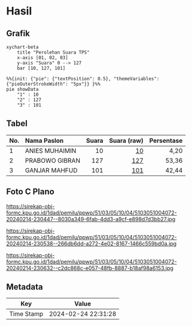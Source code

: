 # Hasil

## Grafik

```mermaid
xychart-beta
    title "Perolehan Suara TPS"
    x-axis [01, 02, 03]
    y-axis "Suara" 0 --> 127
    bar [10, 127, 101]
```

```mermaid
%%{init: {"pie": {"textPosition": 0.5}, "themeVariables": {"pieOuterStrokeWidth": "5px"}} }%%
pie showData
    "1" : 10
    "2" : 127
    "3" : 101
```

## Tabel

| No. | Nama Paslon    | Suara | Suara (raw) | Persentase |
|:--- |:-------------- | -----:| -----------:| ----------:|
| 1   | ANIES MUHAIMIN | 10    | [10][p-1]   | 4,20       |
| 2   | PRABOWO GIBRAN | 127   | [127][p-2]  | 53,36      |
| 3   | GANJAR MAHFUD  | 101   | [101][p-3]  | 42,44      |


[p-1]: https://github.com/gigit-pemilu/pemilu-2024-51-bali/blob/main/pilpres/hitung-suara/sub/51-bali/sub/03-badung/sub/05-kuta-selatan/sub/1004-benoa/sub/072-tps/sub/paslon-1.txt
[p-2]: https://github.com/gigit-pemilu/pemilu-2024-51-bali/blob/main/pilpres/hitung-suara/sub/51-bali/sub/03-badung/sub/05-kuta-selatan/sub/1004-benoa/sub/072-tps/sub/paslon-2.txt
[p-3]: https://github.com/gigit-pemilu/pemilu-2024-51-bali/blob/main/pilpres/hitung-suara/sub/51-bali/sub/03-badung/sub/05-kuta-selatan/sub/1004-benoa/sub/072-tps/sub/paslon-3.txt

## Foto C Plano

https://sirekap-obj-formc.kpu.go.id/1dad/pemilu/ppwp/51/03/05/10/04/5103051004072-20240214-230447--8030a349-6fab-4dd3-a9cf-e898d7d3bb27.jpg

https://sirekap-obj-formc.kpu.go.id/1dad/pemilu/ppwp/51/03/05/10/04/5103051004072-20240214-230538--266db6dd-a272-4e02-8167-1466c559bd0a.jpg

https://sirekap-obj-formc.kpu.go.id/1dad/pemilu/ppwp/51/03/05/10/04/5103051004072-20240214-230632--c2dc868c-e057-48fb-8887-b18af98a6153.jpg


## Metadata

| Key        | Value               |
| ---------- | ------------------- |
| Time Stamp | 2024-02-24 22:31:28 |



